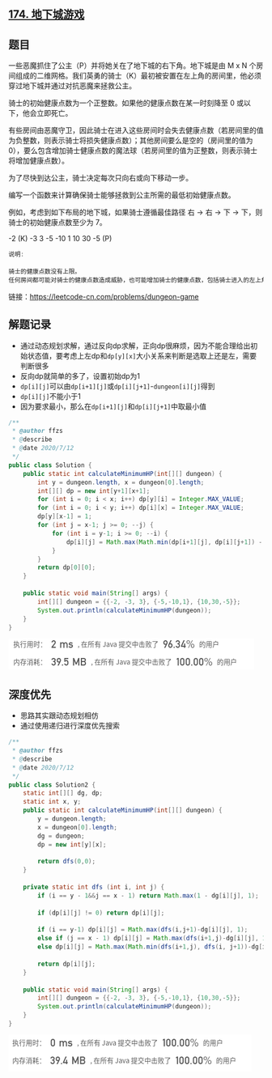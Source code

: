 ## [174. 地下城游戏](https://leetcode-cn.com/problems/dungeon-game/)

## 题目

一些恶魔抓住了公主（P）并将她关在了地下城的右下角。地下城是由 M x N 个房间组成的二维网格。我们英勇的骑士（K）最初被安置在左上角的房间里，他必须穿过地下城并通过对抗恶魔来拯救公主。

骑士的初始健康点数为一个正整数。如果他的健康点数在某一时刻降至 0 或以下，他会立即死亡。

有些房间由恶魔守卫，因此骑士在进入这些房间时会失去健康点数（若房间里的值为负整数，则表示骑士将损失健康点数）；其他房间要么是空的（房间里的值为 0），要么包含增加骑士健康点数的魔法球（若房间里的值为正整数，则表示骑士将增加健康点数）。

为了尽快到达公主，骑士决定每次只向右或向下移动一步。

 

编写一个函数来计算确保骑士能够拯救到公主所需的最低初始健康点数。

例如，考虑到如下布局的地下城，如果骑士遵循最佳路径 右 -> 右 -> 下 -> 下，则骑士的初始健康点数至少为 7。

-2 (K)	-3	3
-5	-10	1
10	30	-5 (P)

```java
说明:

骑士的健康点数没有上限。
任何房间都可能对骑士的健康点数造成威胁，也可能增加骑士的健康点数，包括骑士进入的左上角房间以及公主被监禁的右下角房间。
```


链接：https://leetcode-cn.com/problems/dungeon-game

## 解题记录

+ 通过动态规划求解，通过反向dp求解，正向dp很麻烦，因为不能合理给出初始状态值，要考虑上左dp和`dp[y][x]`大小关系来判断是选取上还是左，需要判断很多
+ 反向dp就简单的多了，设置初始dp为1
+ `dp[i][j]`可以由`dp[i+1][j]`或`dp[i][j+1]`-`dungeon[i][j]`得到
+ `dp[i][j]`不能小于1
+  因为要求最小，那么在`dp[i+1][j]`和`dp[i][j+1]`中取最小值

```java
/**
 * @author ffzs
 * @describe
 * @date 2020/7/12
 */
public class Solution {
    public static int calculateMinimumHP(int[][] dungeon) {
        int y = dungeon.length, x = dungeon[0].length;
        int[][] dp = new int[y+1][x+1];
        for (int i = 0; i < x; i++) dp[y][i] = Integer.MAX_VALUE;
        for (int i = 0; i < y; i++) dp[i][x] = Integer.MAX_VALUE;
        dp[y][x-1] = 1;
        for (int j = x-1; j >= 0; --j) {
            for (int i = y-1; i >= 0; --i) {
                dp[i][j] = Math.max(Math.min(dp[i+1][j], dp[i][j+1]) - dungeon[i][j], 1);
            }
        }
        return dp[0][0];
    }

    public static void main(String[] args) {
        int[][] dungeon = {{-2, -3, 3}, {-5,-10,1}, {10,30,-5}};
        System.out.println(calculateMinimumHP(dungeon));
    }
}

```

![image-20200712195336643](README.assets/image-20200712195336643.png)

## 深度优先

+ 思路其实跟动态规划相仿
+ 通过使用递归进行深度优先搜索

```java
/**
 * @author ffzs
 * @describe
 * @date 2020/7/12
 */
public class Solution2 {
    static int[][] dg, dp;
    static int x, y;
    public static int calculateMinimumHP(int[][] dungeon) {
        y = dungeon.length;
        x = dungeon[0].length;
        dg = dungeon;
        dp = new int[y][x];

        return dfs(0,0);
    }

    private static int dfs (int i, int j) {
        if (i == y - 1&&j == x - 1) return Math.max(1 - dg[i][j], 1);

        if (dp[i][j] != 0) return dp[i][j];

        if (i == y-1) dp[i][j] = Math.max(dfs(i,j+1)-dg[i][j], 1);
        else if (j == x - 1) dp[i][j] = Math.max(dfs(i+1,j)-dg[i][j], 1);
        else dp[i][j] = Math.max(Math.min(dfs(i+1,j), dfs(i, j+1))-dg[i][j], 1);

        return dp[i][j];
    }

    public static void main(String[] args) {
        int[][] dungeon = {{-2, -3, 3}, {-5,-10,1}, {10,30,-5}};
        System.out.println(calculateMinimumHP(dungeon));
    }
}

```

![image-20200712200307919](README.assets/image-20200712200307919.png)